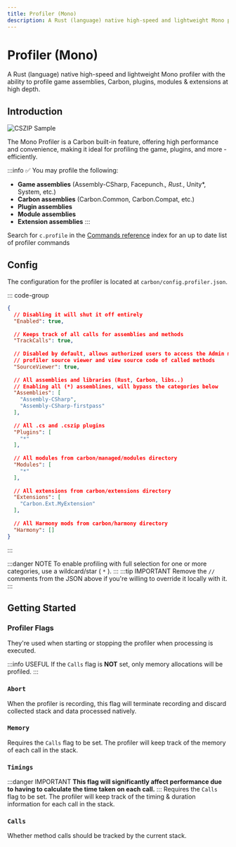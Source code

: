 ```yaml
---
title: Profiler (Mono)
description: A Rust (language) native high-speed and lightweight Mono profiler with the ability to profile game assemblies, Carbon, plugins, modules & extensions at depth.
---
```


# Profiler (Mono)

A Rust (language) native high-speed and lightweight Mono profiler with the ability to profile game assemblies, Carbon, plugins, modules & extensions at high depth.

## Introduction
![CSZIP Sample](/misc/mono-profiler-header.webp)

The Mono Profiler is a Carbon built-in feature, offering high performance and convenience, making it ideal for profiling the game, plugins, and more - efficiently.

:::info ✅ You may profile the following:
* **Game assemblies** (Assembly-CSharp, Facepunch.*, Rust.*, Unity*, System, etc.)
* **Carbon assemblies** (Carbon.Common, Carbon.Compat, etc.)
* **Plugin assemblies**
* **Module assemblies**
* **Extension assemblies**
:::

Search for `c.profile` in the [Commands reference](../../references/commands) index for an up to date list of profiler commands

## Config
The configuration for the profiler is located at `carbon/config.profiler.json`.

::: code-group
```json [config.profiler.json]
{
  // Disabling it will shut it off entirely
  "Enabled": true,
  
  // Keeps track of all calls for assemblies and methods
  "TrackCalls": true,
  
  // Disabled by default, allows authorized users to access the Admin module 
  // profiler source viewer and view source code of called methods
  "SourceViewer": true,
  
  // All assemblies and libraries (Rust, Carbon, libs..)
  // Enabling all (*) assemblines, will bypass the categories below
  "Assemblies": [ 
    "Assembly-CSharp",
    "Assembly-CSharp-firstpass"
  ],
  
  // All .cs and .cszip plugins
  "Plugins": [
    "*"
  ],
  
  // All modules from carbon/managed/modules directory
  "Modules": [
    "*"
  ],
  
  // All extensions from carbon/extensions directory
  "Extensions": [
    "Carbon.Ext.MyExtension"
  ],
  
  // All Harmony mods from carbon/harmony directory
  "Harmony": []
}
```
:::

:::danger NOTE
To enable profiling with full selection for one or more categories, use a wildcard/star ( `*` ).
:::
:::tip IMPORTANT
Remove the `//` comments from the JSON above if you're willing to override it locally with it.
:::

## Getting Started

### Profiler Flags
They're used when starting or stopping the profiler when processing is executed.

:::info USEFUL
If the `Calls` flag is **NOT** set, only memory allocations will be profiled.
:::

### `Abort`
When the profiler is recording, this flag will terminate recording and discard collected stack and data processed natively.

### `Memory`
Requires the `Calls` flag to be set. The profiler will keep track of the memory of each call in the stack.

### `Timings`
:::danger IMPORTANT
**This flag will significantly affect performance due to having to calculate the time taken on each call.**
:::
Requires the `Calls` flag to be set. The profiler will keep track of the timing & duration information for each call in the stack.

### `Calls`
Whether method calls should be tracked by the current stack.